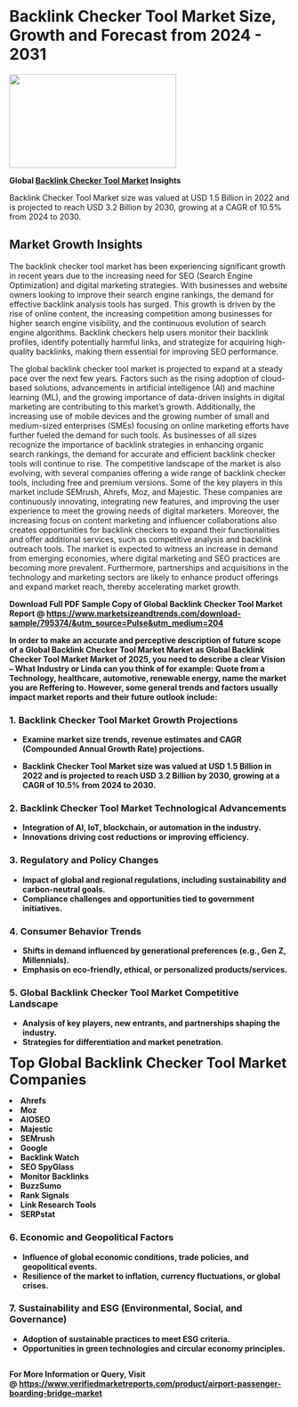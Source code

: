 <H1>Backlink Checker Tool Market Size, Growth and Forecast from 2024 - 2031</H1><img class="aligncenter size-medium wp-image-584254" src="https://thirdeyenews.in/wp-content/uploads/2024/09/Global-Market-Research-300x168.jpeg" alt="" width="300" height="168" /><p><strong>Global&nbsp;<a href="https://www.marketsizeandtrends.com/download-sample/795374/&amp;utm_source=Pulse&amp;utm_medium=204">Backlink Checker Tool Market</a> Insights</strong></p><p>Backlink Checker Tool Market size was valued at USD 1.5 Billion in 2022 and is projected to reach USD 3.2 Billion by 2030, growing at a CAGR of 10.5% from 2024 to 2030.</p><p><h2>Market Growth Insights</h2> <p>The backlink checker tool market has been experiencing significant growth in recent years due to the increasing need for SEO (Search Engine Optimization) and digital marketing strategies. With businesses and website owners looking to improve their search engine rankings, the demand for effective backlink analysis tools has surged. This growth is driven by the rise of online content, the increasing competition among businesses for higher search engine visibility, and the continuous evolution of search engine algorithms. Backlink checkers help users monitor their backlink profiles, identify potentially harmful links, and strategize for acquiring high-quality backlinks, making them essential for improving SEO performance.</p> <p><strong></strong></p> <p>The global backlink checker tool market is projected to expand at a steady pace over the next few years. Factors such as the rising adoption of cloud-based solutions, advancements in artificial intelligence (AI) and machine learning (ML), and the growing importance of data-driven insights in digital marketing are contributing to this market’s growth. Additionally, the increasing use of mobile devices and the growing number of small and medium-sized enterprises (SMEs) focusing on online marketing efforts have further fueled the demand for such tools. As businesses of all sizes recognize the importance of backlink strategies in enhancing organic search rankings, the demand for accurate and efficient backlink checker tools will continue to rise. The competitive landscape of the market is also evolving, with several companies offering a wide range of backlink checker tools, including free and premium versions. Some of the key players in this market include SEMrush, Ahrefs, Moz, and Majestic. These companies are continuously innovating, integrating new features, and improving the user experience to meet the growing needs of digital marketers. Moreover, the increasing focus on content marketing and influencer collaborations also creates opportunities for backlink checkers to expand their functionalities and offer additional services, such as competitive analysis and backlink outreach tools. The market is expected to witness an increase in demand from emerging economies, where digital marketing and SEO practices are becoming more prevalent. Furthermore, partnerships and acquisitions in the technology and marketing sectors are likely to enhance product offerings and expand market reach, thereby accelerating market growth. <p><strong></p><p><span class=""><strong>Download Full PDF Sample Copy of Global Backlink Checker Tool Market Report</strong> @ <a href="https://www.marketsizeandtrends.com/download-sample/795374/&amp;utm_source=Pulse&amp;utm_medium=204" target="_blank">https://www.marketsizeandtrends.com/download-sample/795374/&amp;utm_source=Pulse&amp;utm_medium=204</a></span></p><p>In order to make an accurate and perceptive description of future scope of a Global&nbsp;Backlink Checker Tool Market Market as Global&nbsp;Backlink Checker Tool Market Market of 2025, you need to describe a clear Vision &ndash; What Industry or Linda can you think of for example: Quote from a Technology, healthcare, automotive, renewable energy, name the market you are Reffering to. However, some general trends and factors usually impact market reports and their future outlook include:</p><h3>1.&nbsp;<strong>Backlink Checker Tool Market Growth Projections</strong></h3><ul><li>Examine market size trends, revenue estimates and CAGR (Compounded Annual Growth Rate) projections.</li><li><p>Backlink Checker Tool Market size was valued at USD 1.5 Billion in 2022 and is projected to reach USD 3.2 Billion by 2030, growing at a CAGR of 10.5% from 2024 to 2030.</p></li></ul><h3>2.&nbsp;<strong>Backlink Checker Tool Market Technological Advancements</strong></h3><ul><li>Integration of AI, IoT, blockchain, or automation in the industry.</li><li>Innovations driving cost reductions or improving efficiency.</li></ul><h3>3.&nbsp;<strong>Regulatory and Policy Changes</strong></h3><ul><li>Impact of global and regional regulations, including sustainability and carbon-neutral goals.</li><li>Compliance challenges and opportunities tied to government initiatives.</li></ul><h3>4.&nbsp;<strong>Consumer Behavior Trends</strong></h3><ul><li>Shifts in demand influenced by generational preferences (e.g., Gen Z, Millennials).</li><li>Emphasis on eco-friendly, ethical, or personalized products/services.</li></ul><h3>5.&nbsp;<strong>Global Backlink Checker Tool Market Competitive Landscape</strong></h3><ul><li>Analysis of key players, new entrants, and partnerships shaping the industry.</li><li>Strategies for differentiation and market penetration.</li></ul><p data-pm-slice="1 1 []"><span style="color: inherit; font-family: inherit; font-size: 25px;">Top Global Backlink Checker Tool Market Companies</span></p><div class="" data-test-id=""><p><li>Ahrefs</li><li> Moz</li><li> AIOSEO</li><li> Majestic</li><li> SEMrush</li><li> Google</li><li> Backlink Watch</li><li> SEO SpyGlass</li><li> Monitor Backlinks</li><li> BuzzSumo</li><li> Rank Signals</li><li> Link Research Tools</li><li> SERPstat</li></p></div><h3>6.&nbsp;<strong>Economic and Geopolitical Factors</strong></h3><ul><li>Influence of global economic conditions, trade policies, and geopolitical events.</li><li>Resilience of the market to inflation, currency fluctuations, or global crises.</li></ul><h3>7.&nbsp;<strong>Sustainability and ESG (Environmental, Social, and Governance)</strong></h3><ul><li>Adoption of sustainable practices to meet ESG criteria.</li><li>Opportunities in green technologies and circular economy principles.</li></ul><h2><strong style="font-size: 14px;">For More Information or Query, Visit @&nbsp;</strong><a style="background-color: #ffffff; font-size: 14px;" href="https://www.marketsizeandtrends.com/report/backlink-checker-tool-market/" target="_blank">https://www.verifiedmarketreports.com/product/airport-passenger-boarding-bridge-market</a></h2>
